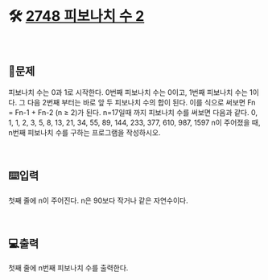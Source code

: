<br>

# 🛠️ [2748 피보나치 수 2](http://www.acmicpc.net/problem/2748)
<br>

## 📖문제
피보나치 수는 0과 1로 시작한다. 0번째 피보나치 수는 0이고, 1번째 피보나치 수는 1이다. 그 다음 2번째 부터는 바로 앞 두 피보나치 수의 합이 된다.
이를 식으로 써보면 Fn = Fn-1 + Fn-2 (n ≥ 2)가 된다.
n=17일때 까지 피보나치 수를 써보면 다음과 같다.
0, 1, 1, 2, 3, 5, 8, 13, 21, 34, 55, 89, 144, 233, 377, 610, 987, 1597
n이 주어졌을 때, n번째 피보나치 수를 구하는 프로그램을 작성하시오.

<br>

## ⌨️입력
첫째 줄에 n이 주어진다. n은 90보다 작거나 같은 자연수이다.

<br>

## 💻출력
첫째 줄에 n번째 피보나치 수를 출력한다.

<br><br>

